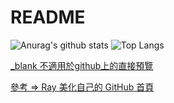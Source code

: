 # README

![Anurag's github stats](https://github-readme-stats.vercel.app/api?username=johch3n611u&theme=highcontrast)
![Top Langs](https://github-readme-stats.vercel.app/api/top-langs/?username=johch3n611u&layout=compact&theme=highcontrast)

[_blank 不適用於github上的直接預覽](https://stackoverflow.com/questions/41915571/open-link-in-new-tab-with-github-markdown-using-target-blank)

[參考 => Ray 美化自己的 GitHub 首頁](https://hsiangfeng.github.io/other/20210102/1186303391/)

